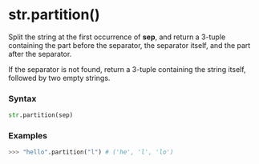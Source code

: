 # str.partition()

Split the string at the first occurrence of **sep**, and return a 3-tuple containing the part before the separator, the separator itself, and the part after the separator.

If the separator is not found, return a 3-tuple containing the string itself, followed by two empty strings.

### Syntax

```python
str.partition(sep)
```

### Examples

```python
>>> "hello".partition("l") # ('he', 'l', 'lo')
```
